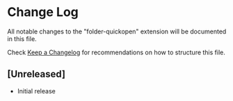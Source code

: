 # Change Log

All notable changes to the "folder-quickopen" extension will be documented in this file.

Check [Keep a Changelog](http://keepachangelog.com/) for recommendations on how to structure this file.

## [Unreleased]

- Initial release
